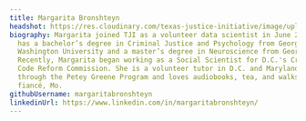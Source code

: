 ```yaml
---
title: Margarita Bronshteyn
headshot: https://res.cloudinary.com/texas-justice-initiative/image/upload/w_1000,c_fill,ar_1:1,g_auto,r_max,bo_5px_solid_red,b_rgb:262c35/v1594048926/Margarita_Bronshteyn_Photo_e6hjzb.jpg
biography: Margarita joined TJI as a volunteer data scientist in June 2020. She
  has a bachelor’s degree in Criminal Justice and Psychology from George
  Washington University and a master’s degree in Neuroscience from Georgetown.
  Recently, Margarita began working as a Social Scientist for D.C.'s Criminal
  Code Reform Commission. She is a volunteer tutor in D.C. and Maryland jails
  through the Petey Greene Program and loves audiobooks, tea, and walks with her
  fiancé, Mo.
githubUsername: margaritabronshteyn
linkedinUrl: https://www.linkedin.com/in/margaritabronshteyn/
---
```


